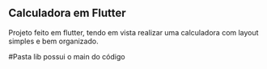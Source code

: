 ## Calculadora em Flutter

Projeto feito em flutter, tendo em vista realizar uma calculadora com layout simples e bem organizado.

#Pasta lib possui o main do código

